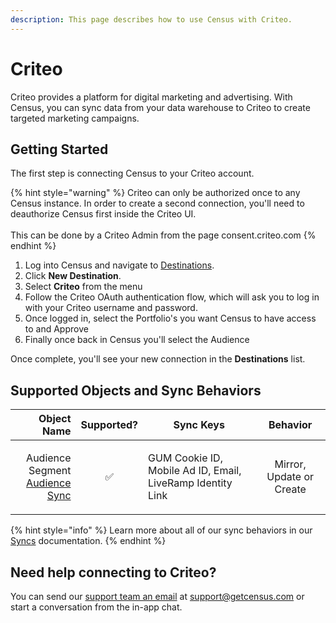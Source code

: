 ```yaml
---
description: This page describes how to use Census with Criteo.
---
```


# Criteo

Criteo provides a platform for digital marketing and advertising. With Census, you can sync data from your data warehouse to Criteo to create targeted marketing campaigns.

## Getting Started

The first step is connecting Census to your Criteo account.

{% hint style="warning" %}
Criteo can only be authorized once to any Census instance. In order to create a second connection, you'll need to deauthorize Census first inside the Criteo UI.\
\
This can be done by a Criteo Admin from the page consent.criteo.com
{% endhint %}

1. Log into Census and navigate to [Destinations](https://app.getcensus.com/destinations).
2. Click **New Destination**.
3. Select **Criteo** from the menu
4. Follow the Criteo OAuth authentication flow, which will ask you to log in with your Criteo username and password.
5. Once logged in, select the Portfolio's you want Census to have access to and Approve
6. Finally once back in Census you'll select the Audience

Once complete, you'll see your new connection in the **Destinations** list.

## Supported Objects and Sync Behaviors

|                                                                                                      **Object Name** | **Supported?** | **Sync Keys**                                              |       **Behavior**       |
| -------------------------------------------------------------------------------------------------------------------: | :------------: | ---------------------------------------------------------- | :----------------------: |
| <p>Audience Segment<br><a href="https://docs.getcensus.com/basics/core-concept/audience-syncs">Audience Sync</a></p> |        ✅       | GUM Cookie ID, Mobile Ad ID, Email, LiveRamp Identity Link | Mirror, Update or Create |

{% hint style="info" %}
Learn more about all of our sync behaviors in our [Syncs](../syncs/overview.md) documentation.
{% endhint %}

## Need help connecting to Criteo?

You can send our [support team an email](mailto:support@getcensus.com) at support@getcensus.com or start a conversation from the in-app chat.
